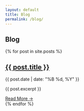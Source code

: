 ```yaml
---
layout: default
title: Blog
permalink: /blog/
---
```


<section class="blog-section">
  <h1>Blog</h1>

  <div class="blog-container">
    {% for post in site.posts %}
      <div class="blog-card">
        <h2><a href="{{ post.url }}">{{ post.title }}</a></h2>
        <p class="blog-date">{{ post.date | date: "%B %d, %Y" }}</p>
        <p class="blog-snippet">{{ post.excerpt }}</p>
        <a href="{{ post.url }}" class="read-more">Read More →</a>
      </div>
    {% endfor %}
  </div>
</section>
